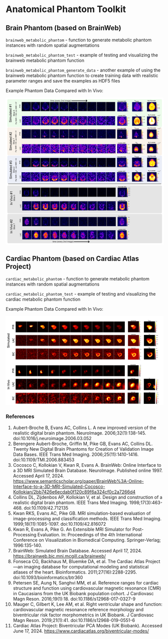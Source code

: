 # Anatomical Phantom Toolkit

## Brain Phantom (based on BrainWeb)

`brainweb_metabolic_phantom` - function to generate metabolic phantom instances with random spatial augmentations

`brainweb_metabolic_phantom_test` - example of testing and visualizing the brainweb metabolic phantom function

`brainweb_metabolic_phantom_generate_data` - another example of using the brainweb metabolic phantom function to create training data with realistic parameter ranges and save the examples as HDF5 files

Example Phantom Data Compared with In Vivo:

<img src="examples_brainweb_phantom.png" alt="BrainWeb Metabolic Phantom Examples Compared with In Vivo Data"/>

## Cardiac Phantom (based on Cardiac Atlas Project)

`cardiac_metabolic_phantom` - function to generate metabolic phantom instances with random spatial augmentations

`cardiac_metabolic_phantom_test` - example of testing and visualizing the cardiac metabolic phantom function

Example Phantom Data Compared with In Vivo:

<img src="examples_cardiac_phantom.png" alt="Cardiac Metabolic Phantom Examples Compared with In Vivo Data"/>


### References
1. Aubert-Broche B, Evans AC, Collins L. A new improved version of the realistic digital brain phantom. NeuroImage. 2006;32(1):138-145. doi:10.1016/j.neuroimage.2006.03.052
1. Berengere Aubert-Broche, Griffin M, Pike GB, Evans AC, Collins DL. Twenty New Digital Brain Phantoms for Creation of Validation Image Data Bases. IEEE Trans Med Imaging. 2006;25(11):1410-1416. doi:10.1109/TMI.2006.883453
1. Cocosco C, Kollokian V, Kwan R, Evans A. BrainWeb: Online Interface to a 3D MRI Simulated Brain Database. NeuroImage. Published online 1997. Accessed April 17, 2024. https://www.semanticscholar.org/paper/BrainWeb%3A-Online-Interface-to-a-3D-MRI-Simulated-Cocosco-Kollokian/2bb7426e6ecdab0f120c89f6a324cf0c2a7266d4
1. Collins DL, Zijdenbos AP, Kollokian V, et al. Design and construction of a realistic digital brain phantom. IEEE Trans Med Imaging. 1998;17(3):463-468. doi:10.1109/42.712135
1. Kwan RKS, Evans AC, Pike GB. MRI simulation-based evaluation of image-processing and classification methods. IEEE Trans Med Imaging. 1999;18(11):1085-1097. doi:10.1109/42.816072
1. Kwan R, Evans A, Pike G. An Extensible MRI Simulator for Post-Processing Evaluation. In: Proceedings of the 4th International Conference on Visualization in Biomedical Computing. Springer-Verlag; 1996:135-140.
1. BrainWeb: Simulated Brain Database. Accessed April 17, 2024. https://brainweb.bic.mni.mcgill.ca/brainweb/
1. Fonseca CG, Backhaus M, Bluemke DA, et al. The Cardiac Atlas Project—an imaging database for computational modeling and statistical atlases of the heart. Bioinformatics. 2011;27(16):2288-2295. doi:10.1093/bioinformatics/btr360
1. Petersen SE, Aung N, Sanghvi MM, et al. Reference ranges for cardiac structure and function using cardiovascular magnetic resonance (CMR) in Caucasians from the UK Biobank population cohort. J Cardiovasc Magn Reson. 2016;19(1):18. doi:10.1186/s12968-017-0327-9
1. Mauger C, Gilbert K, Lee AM, et al. Right ventricular shape and function: cardiovascular magnetic resonance reference morphology and biventricular risk factor morphometrics in UK Biobank. J Cardiovasc Magn Reson. 2019;21(1):41. doi:10.1186/s12968-019-0551-6
1. Cardiac Atlas Project: Biventricular PCA Modes (UK Biobank). Accessed June 17, 2024. https://www.cardiacatlas.org/biventricular-modes/
